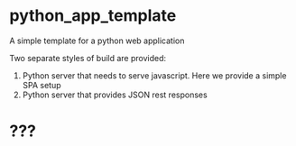 # python_app_template
A simple template for a python web application

Two separate styles of build are provided: 
1) Python server that needs to serve javascript. Here we provide a simple SPA setup
2) Python server that provides JSON rest responses

# ???

